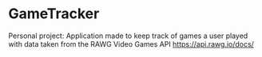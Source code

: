 # GameTracker
Personal project: Application made to keep track of games a user played with data taken from the RAWG Video Games API
https://api.rawg.io/docs/
